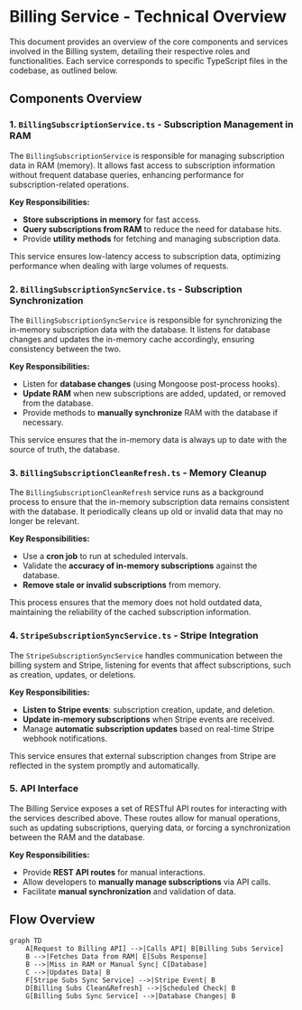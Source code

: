 # Billing Service - Technical Overview

This document provides an overview of the core components and services involved in the Billing system, detailing their respective roles and functionalities. Each service corresponds to specific TypeScript files in the codebase, as outlined below.

## Components Overview

### 1. `BillingSubscriptionService.ts` - Subscription Management in RAM
The `BillingSubscriptionService` is responsible for managing subscription data in RAM (memory). It allows fast access to subscription information without frequent database queries, enhancing performance for subscription-related operations.

**Key Responsibilities:**
- **Store subscriptions in memory** for fast access.
- **Query subscriptions from RAM** to reduce the need for database hits.
- Provide **utility methods** for fetching and managing subscription data.

This service ensures low-latency access to subscription data, optimizing performance when dealing with large volumes of requests.

### 2. `BillingSubscriptionSyncService.ts` - Subscription Synchronization
The `BillingSubscriptionSyncService` is responsible for synchronizing the in-memory subscription data with the database. It listens for database changes and updates the in-memory cache accordingly, ensuring consistency between the two.

**Key Responsibilities:**
- Listen for **database changes** (using Mongoose post-process hooks).
- **Update RAM** when new subscriptions are added, updated, or removed from the database.
- Provide methods to **manually synchronize** RAM with the database if necessary.

This service ensures that the in-memory data is always up to date with the source of truth, the database.

### 3. `BillingSubscriptionCleanRefresh.ts` - Memory Cleanup
The `BillingSubscriptionCleanRefresh` service runs as a background process to ensure that the in-memory subscription data remains consistent with the database. It periodically cleans up old or invalid data that may no longer be relevant.

**Key Responsibilities:**
- Use a **cron job** to run at scheduled intervals.
- Validate the **accuracy of in-memory subscriptions** against the database.
- **Remove stale or invalid subscriptions** from memory.

This process ensures that the memory does not hold outdated data, maintaining the reliability of the cached subscription information.

### 4. `StripeSubscriptionSyncService.ts` - Stripe Integration
The `StripeSubscriptionSyncService` handles communication between the billing system and Stripe, listening for events that affect subscriptions, such as creation, updates, or deletions.

**Key Responsibilities:**
- **Listen to Stripe events**: subscription creation, update, and deletion.
- **Update in-memory subscriptions** when Stripe events are received.
- Manage **automatic subscription updates** based on real-time Stripe webhook notifications.

This service ensures that external subscription changes from Stripe are reflected in the system promptly and automatically.

### 5. API Interface
The Billing Service exposes a set of RESTful API routes for interacting with the services described above. These routes allow for manual operations, such as updating subscriptions, querying data, or forcing a synchronization between the RAM and the database.

**Key Responsibilities:**
- Provide **REST API routes** for manual interactions.
- Allow developers to **manually manage subscriptions** via API calls.
- Facilitate **manual synchronization** and validation of data.

## Flow Overview

```mermaid
graph TD
    A[Request to Billing API] -->|Calls API| B[Billing Subs Service]
    B -->|Fetches Data from RAM| E[Subs Response]
    B -->|Miss in RAM or Manual Sync| C[Database]
    C -->|Updates Data| B
    F[Stripe Subs Sync Service] -->|Stripe Event| B
    D[Billing Subs Clean&Refresh] -->|Scheduled Check| B
    G[Billing Subs Sync Service] -->|Database Changes| B
